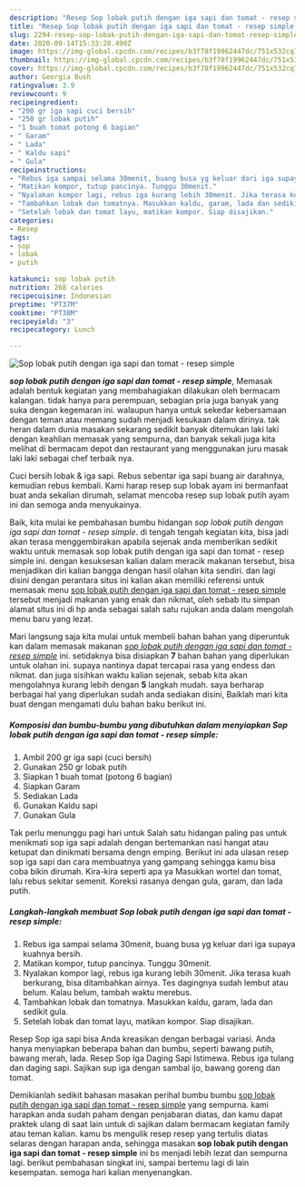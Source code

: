 ```yaml
---
description: "Resep Sop lobak putih dengan iga sapi dan tomat - resep simple yang Menggugah Selera"
title: "Resep Sop lobak putih dengan iga sapi dan tomat - resep simple yang Menggugah Selera"
slug: 2294-resep-sop-lobak-putih-dengan-iga-sapi-dan-tomat-resep-simple-yang-menggugah-selera
date: 2020-09-14T15:33:28.490Z
image: https://img-global.cpcdn.com/recipes/b3f78f19962447dc/751x532cq70/sop-lobak-putih-dengan-iga-sapi-dan-tomat-resep-simple-foto-resep-utama.jpg
thumbnail: https://img-global.cpcdn.com/recipes/b3f78f19962447dc/751x532cq70/sop-lobak-putih-dengan-iga-sapi-dan-tomat-resep-simple-foto-resep-utama.jpg
cover: https://img-global.cpcdn.com/recipes/b3f78f19962447dc/751x532cq70/sop-lobak-putih-dengan-iga-sapi-dan-tomat-resep-simple-foto-resep-utama.jpg
author: Georgia Bush
ratingvalue: 3.9
reviewcount: 9
recipeingredient:
- "200 gr iga sapi cuci bersih"
- "250 gr lobak putih"
- "1 buah tomat potong 6 bagian"
- " Garam"
- " Lada"
- " Kaldu sapi"
- " Gula"
recipeinstructions:
- "Rebus iga sampai selama 30menit, buang busa yg keluar dari iga supaya kuahnya bersih."
- "Matikan kompor, tutup pancinya. Tunggu 30menit."
- "Nyalakan kompor lagi, rebus iga kurang lebih 30menit. Jika terasa kuah berkurang, bisa ditambahkan airnya. Tes dagingnya sudah lembut atau belum. Kalau belum, tambah waktu merebus."
- "Tambahkan lobak dan tomatnya. Masukkan kaldu, garam, lada dan sedikit gula."
- "Setelah lobak dan tomat layu, matikan kompor. Siap disajikan."
categories:
- Resep
tags:
- sop
- lobak
- putih

katakunci: sop lobak putih 
nutrition: 268 calories
recipecuisine: Indonesian
preptime: "PT37M"
cooktime: "PT38M"
recipeyield: "3"
recipecategory: Lunch

---
```



![Sop lobak putih dengan iga sapi dan tomat - resep simple](https://img-global.cpcdn.com/recipes/b3f78f19962447dc/751x532cq70/sop-lobak-putih-dengan-iga-sapi-dan-tomat-resep-simple-foto-resep-utama.jpg)

<b><i>sop lobak putih dengan iga sapi dan tomat - resep simple</i></b>, Memasak adalah bentuk kegiatan yang membahagiakan dilakukan oleh bermacam kalangan. tidak hanya para perempuan, sebagian pria juga banyak yang suka dengan kegemaran ini. walaupun hanya untuk sekedar kebersamaan dengan teman atau memang sudah menjadi kesukaan dalam dirinya. tak heran dalam dunia masakan sekarang sedikit banyak ditemukan laki laki dengan keahlian memasak yang sempurna, dan banyak sekali juga kita melihat di bermacam depot dan restaurant yang menggunakan juru masak laki laki sebagai chef terbaik nya.

Cuci bersih lobak &amp; iga sapi. Rebus sebentar iga sapi buang air darahnya, kemudian rebus kembali. Kami harap resep sup lobak ayam ini bermanfaat buat anda sekalian dirumah, selamat mencoba resep sup lobak putih ayam ini dan semoga anda menyukainya.

Baik, kita mulai ke pembahasan bumbu hidangan <i>sop lobak putih dengan iga sapi dan tomat - resep simple</i>. di tengah tengah kegiatan kita, bisa jadi akan terasa menggembirakan apabila sejenak anda memberikan sedikit waktu untuk memasak sop lobak putih dengan iga sapi dan tomat - resep simple ini. dengan kesuksesan kalian dalam meracik makanan tersebut, bisa menjadikan diri kalian bangga dengan hasil olahan kita sendiri. dan lagi disini dengan perantara situs ini kalian akan memiliki referensi untuk memasak menu <u>sop lobak putih dengan iga sapi dan tomat - resep simple</u> tersebut menjadi makanan yang enak dan nikmat, oleh sebab itu simpan alamat situs ini di hp anda sebagai salah satu rujukan anda dalam mengolah menu baru yang lezat.


Mari langsung saja kita mulai untuk membeli bahan bahan yang diperuntuk kan dalam memasak makanan <u><i>sop lobak putih dengan iga sapi dan tomat - resep simple</i></u> ini. setidaknya bisa disiapkan <b>7</b> bahan bahan yang diperlukan untuk olahan ini. supaya nantinya dapat tercapai rasa yang endess dan nikmat. dan juga sisihkan waktu kalian sejenak, sebab kita akan mengolahnya kurang lebih dengan <b>5</b> langkah mudah. saya berharap berbagai hal yang diperlukan sudah anda sediakan disini, Baiklah mari kita buat dengan mengamati dulu bahan baku berikut ini.

<!--inarticleads1-->

##### Komposisi dan bumbu-bumbu yang dibutuhkan dalam menyiapkan Sop lobak putih dengan iga sapi dan tomat - resep simple:

1. Ambil 200 gr iga sapi (cuci bersih)
1. Gunakan 250 gr lobak putih
1. Siapkan 1 buah tomat (potong 6 bagian)
1. Siapkan  Garam
1. Sediakan  Lada
1. Gunakan  Kaldu sapi
1. Gunakan  Gula


Tak perlu menunggu pagi hari untuk Salah satu hidangan paling pas untuk menikmati sop iga sapi adalah dengan bertemankan nasi hangat atau ketupat dan dinikmati bersama dengn emping. Berikut ini ada ulasan resep sop iga sapi dan cara membuatnya yang gampang sehingga kamu bisa coba bikin dirumah. Kira-kira seperti apa ya Masukkan wortel dan tomat, lalu rebus sekitar semenit. Koreksi rasanya dengan gula, garam, dan lada putih. 

<!--inarticleads2-->

##### Langkah-langkah membuat Sop lobak putih dengan iga sapi dan tomat - resep simple:

1. Rebus iga sampai selama 30menit, buang busa yg keluar dari iga supaya kuahnya bersih.
1. Matikan kompor, tutup pancinya. Tunggu 30menit.
1. Nyalakan kompor lagi, rebus iga kurang lebih 30menit. Jika terasa kuah berkurang, bisa ditambahkan airnya. Tes dagingnya sudah lembut atau belum. Kalau belum, tambah waktu merebus.
1. Tambahkan lobak dan tomatnya. Masukkan kaldu, garam, lada dan sedikit gula.
1. Setelah lobak dan tomat layu, matikan kompor. Siap disajikan.


Resep Sop iga sapi bisa Anda kreasikan dengan berbagai variasi. Anda hanya menyiapkan beberapa bahan dan bumbu, seperti bawang putih, bawang merah, lada. Resep Sop Iga Daging Sapi Istimewa. Rebus iga tulang dan daging sapi. Sajikan sup iga dengan sambal ijo, bawang goreng dan tomat. 

Demikianlah sedikit bahasan masakan perihal bumbu bumbu <u>sop lobak putih dengan iga sapi dan tomat - resep simple</u> yang sempurna. kami harapkan anda sudah paham dengan penjabaran diatas, dan kamu dapat praktek ulang di saat lain untuk di sajikan dalam bermacam kegiatan family atau teman kalian. kamu bs mengulik resep resep yang tertulis diatas selaras dengan harapan anda, sehingga masakan <b>sop lobak putih dengan iga sapi dan tomat - resep simple</b> ini bs menjadi lebih lezat dan sempurna lagi. berikut pembahasan singkat ini, sampai bertemu lagi di lain kesempatan. semoga hari kalian menyenangkan.
